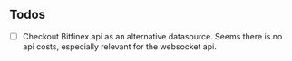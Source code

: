 ## Todos
- [ ] Checkout Bitfinex api as an alternative datasource. Seems there is no api costs, especially relevant for the websocket api.